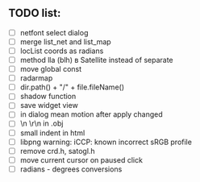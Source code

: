 ## TODO list:
- [ ] netfont select dialog
- [ ] merge list_net and list_map
- [ ] locList coords as radians
- [ ] method lla (blh) в Satellite instead of separate
- [ ] move global const
- [ ] radarmap
- [ ] dir.path() + "/" + file.fileName()
- [ ] shadow function
- [ ] save widget view
- [ ] in dialog mean motion after apply changed
- [ ] \n \r\n in .obj
- [ ] small indent in html
- [ ] libpng warning: iCCP: known incorrect sRGB profile
- [ ] remove crd.h, satogl.h
- [ ] move current cursor on paused click
- [ ] radians - degrees conversions
